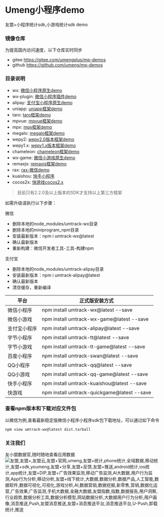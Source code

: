 # Umeng小程序demo
友盟+小程序统计sdk,小游戏统计sdk demo

### 镜像仓库
为提高国内访问速度，以下仓库实时同步
* gitee https://gitee.com/umengplus/mp-demos
* github https://github.com/umeng/mp-demos
### 目录说明
* wx: [微信小程序原生demo](./wx)
* wx-plugin: [微信小程序插件demo](./wx-plugin)
* alipay: [支付宝小程序原生demo](./alipay)
* uniapp: [uniapp框架demo](./uniapp)
* taro: [taro框架demo](./taro)
* mpvue: [mpvue框架demo](./mpvue)
* mpx: [mpx框架demo](./mpx)
* megalo: [megalo框架demo](./megalo)
* wepy2: [wepy2.0版本框架demo](./wepy2)
* wepy1.x: [wepy1.x版本框架demo](./wepy-one)
* chameleon: [chameleon框架demo](./chameleon)
* wx-game: [微信小游戏原生demo](./wx-game)
* remaxjs: [remaxjs框架demo](./remaxjs)
* rax: [rax-微信demo](./rax)
* kuaishou: [快手小程序](./kuaishou)
* cocos2x: [快游戏cocos2.x](./cocos2x)

> 目前只有2.2.0及以上版本的SDK才支持以上第三方框架

如需升级请执行以下步骤：  

微信
* 删除本地的node_modules/umtrack-wx目录
* 删除本地的miniprogram_npm目录
* 安装最新版本：npm i umtrack-wx@latest
* 确认最新版本
* 重新构建：微信开发者工具-工具-构建npm

支付宝
* 删除本地的node_modules/umtrack-alipay目录
* 安装最新版本：npm i umtrack-alipay@latest
* 确认最新版本
* 清空缓存，重新编译


| 平台 | 正式版安装方式 
|  ----  | ----  |
| 微信小程序 | npm install umtrack-wx@latest --save
| 微信小游戏 | npm install umtrack-wx-game@latest --save
| 支付宝小程序 | npm install umtrack-alipay@latest --save
| 字节小程序 | npm install umtrack-tt@latest --save
| 字节小游戏 | npm install umtrack-tt-game@latest --save
| 百度小程序 | npm install umtrack-swan@latest --save
| QQ小程序 | npm install umtrack-qq@latest --save
| QQ小游戏 | npm install umtrack-qq-game@latest --save
| 快手小程序 | npm install umtrack-kuaishou@latest --save  
| 快游戏 | npm install umtrack-quickgame@latest --save  

### 查看npm版本和下载对应文件包
以微信为例,查看最新稳定版微信小程序小程序sdk包下载地址，可以通过如下命令
```sh
npm view umtrack-wx@latest dist.tarball
```

### 关注我们
友小盟数据官,随时随地查看应用数据
![友盟,友盟+,友盟云,友盟+官网,umeng,友盟+统计,phone统计,全域数据,移动统计,友盟+sdk,youmeng,友盟+分享,友盟+反馈,友盟+推送,android统计,ios统计,app统计,友盟+DIP,友盟+广告效果监测,移动广告监测,AI大数据,用户行为监测,App行为分析,移动分析,友盟+线下统计,大数据,数据分析,数据产品,人工智能,数据软件,数据可视化,可视化,游戏分析,AI,数据营销,数据挖掘,新零售,营销,数据化运营,广告效果,广告监测,手机大数据,金融大数据,友盟指数,指数,数据报告,用户洞察,行业趋势,数据分析工具,数据分析模型,网站数据分析,大数据用户行为分析,用户画像,消息推送,Push,友盟消息推送,友盟+消息推送平台,消息推送平台,U-Push,卸载统计,推送](https://gw.alicdn.com/tfs/TB1BtJebMgP7K4jSZFqXXamhVXa-430-430.png)